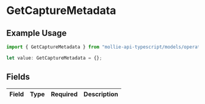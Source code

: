 # GetCaptureMetadata

## Example Usage

```typescript
import { GetCaptureMetadata } from "mollie-api-typescript/models/operations";

let value: GetCaptureMetadata = {};
```

## Fields

| Field       | Type        | Required    | Description |
| ----------- | ----------- | ----------- | ----------- |